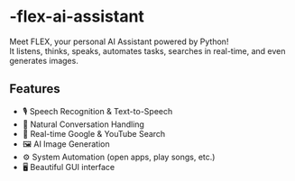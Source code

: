 # -flex-ai-assistant
Meet FLEX, your personal AI Assistant powered by Python!  
It listens, thinks, speaks, automates tasks, searches in real-time, and even generates images.

## Features 
- 🎙️ Speech Recognition & Text-to-Speech
- 💬 Natural Conversation Handling
- 🔎 Real-time Google & YouTube Search
- 🖼️ AI Image Generation
- ⚙️ System Automation (open apps, play songs, etc.)
- 🖥️ Beautiful GUI interface
